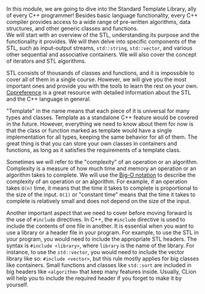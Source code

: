 In this module, we are going to dive into the Standard Template Library, ally of every C++ programmer!
Besides basic language functionality, every C++ compiler provides access to a wide range of pre-written algorithms,
data structures, and other generic classes and functions.  
We will start with an overview of the STL, understanding its purpose and the functionality it provides.
We will then delve into specific components of the STL, such as input-output streams,
`std::string`, `std::vector`, and various other sequential and associative containers.
We will also cover the concept of iterators and STL algorithms.

STL consists of thousands of classes and functions, and it is impossible to cover all of them in a single course.
However, we will give you the most important ones and provide you with the tools to learn the rest on your own.
[Cppreference](https://en.cppreference.com/w/)
is a great resource with detailed information about the STL and the C++ language in general.

"Template" in the name means that each piece of it is universal for many types and classes.
Template as a standalone C++ feature would be covered in the future.
However, everything we need to know about them for now is
that the class or function marked as template would have a single implementation for all types,
keeping the same behavior for all of them.
The great thing is that you can store your own classes in containers and functions,
as long as it satisfies the requirements of a template class.

Sometimes we will refer to the "complexity" of an operation or an algorithm.
Complexity is a measure of how much time and memory an operation or an algorithm takes to complete.
We will use the [Big-O notation](https://en.wikipedia.org/wiki/Big_O_notation)
to describe the complexity of an operation or an algorithm.
For example, if an operation takes `O(n)` time,
it means that the time it takes to complete is proportional to the size of the input.
`O(1)` or "constant time" means that the time it takes to complete is relatively small
and does not depend on the size of the input.

Another important aspect that we need to cover before moving forward is the use of `#include` directives.
In C++, the `#include` directive is used to include the contents of one file in another.
It is essential when you want to use a library or a header file in your program.
For example, to use the STL in your program, you would need to include the appropriate STL headers.
The syntax is `#include <library>`, where `library` is the name of the library.
For instance, to use the `std::vector`, you would need to include the vector library like so:
`#include <vector>`, but this rule mostly applies for big classes like containers.
Small functions and classes like `std::sort` are included in big headers
like `<algorithm>` that keep many features inside.
Usually, CLion will help you to include the required header if you forget to make it by yourself. 